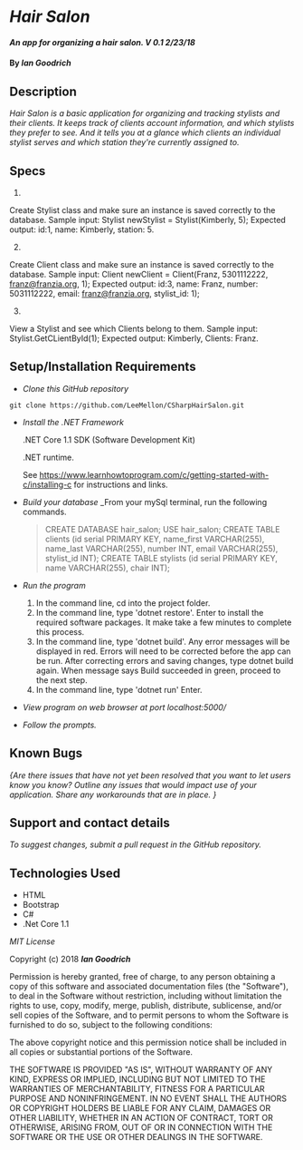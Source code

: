 # _Hair Salon_

#### _An app for organizing a hair salon. V 0.1 2/23/18_

#### By _Ian Goodrich_

## Description

_Hair Salon is a basic application for organizing and tracking stylists and their clients. It keeps track of clients account information, and which stylists they prefer to see. And it tells you at a glance which clients an individual stylist serves and which station they're currently assigned to._

## Specs

1.
  Create Stylist class and make sure an instance is saved correctly to the database.
  Sample input: Stylist newStylist = Stylist(Kimberly, 5);
  Expected output: id:1, name: Kimberly, station: 5.

2.
  Create Client class and make sure an instance is saved correctly to the database.
  Sample input: Client newClient = Client(Franz, 5301112222, franz@franzia.org, 1);
  Expected output: id:3, name: Franz, number: 5031112222, email: franz@franzia.org, stylist_id: 1);

3.
  View a Stylist and see which Clients belong to them.
  Sample input: Stylist.GetCLientById(1);
  Expected output: Kimberly, Clients: Franz.




## Setup/Installation Requirements


* _Clone this GitHub repository_

```
git clone https://github.com/LeeMellon/CSharpHairSalon.git
```

* _Install the .NET Framework_

  .NET Core 1.1 SDK (Software Development Kit)

  .NET runtime.

  See https://www.learnhowtoprogram.com/c/getting-started-with-c/installing-c for instructions and links.
* _Build your database_
  _From your mySql terminal, run the following commands.
  > CREATE DATABASE hair_salon;
  > USE hair_salon;
  > CREATE TABLE clients (id serial PRIMARY KEY, name_first VARCHAR(255), name_last VARCHAR(255), number INT, email VARCHAR(255), stylist_id INT);
  > CREATE TABLE stylists (id serial PRIMARY KEY, name VARCHAR(255), chair INT);

* _Run the program_
  1. In the command line, cd into the project folder.
  2. In the command line, type 'dotnet restore'. Enter to install the required software packages.  It make take a few minutes to complete this process.
  3. In the command line, type 'dotnet build'. Any error messages will be displayed in red.  Errors will need to be corrected before the app can be run. After correcting errors and saving changes, type dotnet build again.  When message says Build succeeded in green, proceed to the next step.
  4. In the command line, type 'dotnet run' Enter.

* _View program on web browser at port localhost:5000/_

* _Follow the prompts._

## Known Bugs

_{Are there issues that have not yet been resolved that you want to let users know you know?  Outline any issues that would impact use of your application.  Share any workarounds that are in place. }_

## Support and contact details


_To suggest changes, submit a pull request in the GitHub repository._

## Technologies Used

* HTML
* Bootstrap
* C#
* .Net Core 1.1

*MIT License*

Copyright (c) 2018 **_Ian Goodrich_**

Permission is hereby granted, free of charge, to any person obtaining a copy
of this software and associated documentation files (the "Software"), to deal
in the Software without restriction, including without limitation the rights
to use, copy, modify, merge, publish, distribute, sublicense, and/or sell
copies of the Software, and to permit persons to whom the Software is
furnished to do so, subject to the following conditions:

The above copyright notice and this permission notice shall be included in all
copies or substantial portions of the Software.

THE SOFTWARE IS PROVIDED "AS IS", WITHOUT WARRANTY OF ANY KIND, EXPRESS OR
IMPLIED, INCLUDING BUT NOT LIMITED TO THE WARRANTIES OF MERCHANTABILITY,
FITNESS FOR A PARTICULAR PURPOSE AND NONINFRINGEMENT. IN NO EVENT SHALL THE
AUTHORS OR COPYRIGHT HOLDERS BE LIABLE FOR ANY CLAIM, DAMAGES OR OTHER
LIABILITY, WHETHER IN AN ACTION OF CONTRACT, TORT OR OTHERWISE, ARISING FROM,
OUT OF OR IN CONNECTION WITH THE SOFTWARE OR THE USE OR OTHER DEALINGS IN THE
SOFTWARE.
